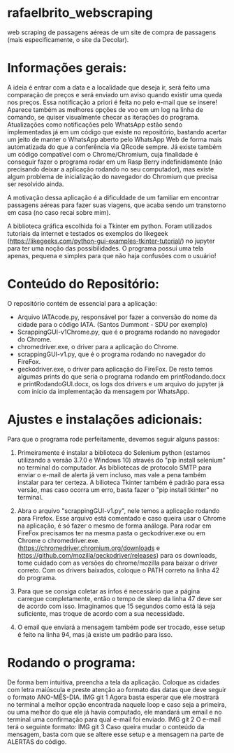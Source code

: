 # rafaelbrito_webscraping
web scraping de passagens aéreas de um site de compra de passagens (mais especificamente, o site da Decolar).

# Informações gerais:

A ideia é entrar com a data e a localidade que deseja ir, será feito uma comparação de preços e será enviado um aviso quando existir uma queda nos preços. Essa notificação a priori é feita no pelo e-mail que se insere! Aparece também as melhores opções de voo em um log na linha de comando, se quiser visualmente checar as iterações do programa. Atualizações como notificações pelo WhatsApp estão sendo implementadas já em um código que existe no repositório, bastando acertar um jeito de manter o WhatsApp aberto pelo WhatsApp Web de forma mais automatizada do que a conferência via QRcode sempre. Já existe também um código compatível com o Chrome/Chromium, cuja finalidade é conseguir fazer o programa rodar em um Rasp Berry indefinidamente (não precisando deixar a aplicação rodando no seu computador), mas existe algum problema de inicialização do navegador do Chromium que precisa ser resolvido ainda.

A motivação dessa aplicação é a dificuldade de um familiar em encontrar passagens aéreas para fazer suas viagens, que acaba sendo um transtorno em casa (no caso recai sobre mim).

A biblioteca gráfica escolhida foi a Tkinter em python. Foram utilizados tutoriais da internet e testados os exemplos do likegeek (https://likegeeks.com/python-gui-examples-tkinter-tutorial/) no jupyter para ter uma noção das possibilidades. O programa possui uma tela apenas, pequena e simples para que não haja confusões com o usuário!

# Conteúdo do Repositório:

O repositório contém de essencial para a aplicação:
 - Arquivo IATAcode.py, responsável por fazer a conversão do nome da cidade para o código IATA. (Santos Dummont - SDU por exemplo)
 - ScrappingGUI-v1Chrome.py, que é o programa rodando no navegador do Chrome.
 - chromedriver.exe, o driver para a aplicação do Chrome.
 - scrappingGUI-v1.py, que é o programa rodando no navegador do FireFox.
 - geckodriver.exe, o driver para aplicação do FireFox.
De resto temos algumas prints do que seria o programa rodando em printRodando.docx e printRodandoGUI.docx, os logs dos drivers e um arquivo do jupyter já com início da implementação da mensagem por WhatsApp.

# Ajustes e instalações adicionais:

Para que o programa rode perfeitamente, devemos seguir alguns passos:

1) Primeiramente é instalar a biblioteca do Selenium python (estamos utilizando a versão 3.7.0 e Windows 10) através do "pip install selenium" no terminal do computador. As bibliotecas de protocolo SMTP para enviar o e-mail de alerta já vem incluso, mas vale a pena também instalar para ter certeza. A bilioteca Tkinter também é padrão para essa versão, mas caso ocorra um erro, basta fazer o "pip install tkinter" no terminal.

2) Abra o arquivo "scrappingGUI-v1.py", nele temos a aplicação rodando para Firefox. Esse arquivo está comentado e caso queira usar o Chrome na aplicação, é só fazer o mesmo de forma análoga. Para rodar em FireFox precisamos ter na mesma pasta o geckodriver.exe ou em Chrome o chromedriver.exe. (https://chromedriver.chromium.org/downloads e https://github.com/mozilla/geckodriver/releases) para os downloads, tome cuidado com as versões do chrome/mozilla para baixar o driver correto. Com os drivers baixados, coloque o PATH correto na linha 42 do programa.

3) Para que se consiga coletar as infos é necessário que a página carregue completamente, então o tempo de sleep da linha 47 deve ser de acordo com isso. Imaginamos que 15 segundos como está lá seja suficiente, mas troque de acordo com a sua necessidade.

4) O email que enviará a mensagem também pode ser trocado, esse setup é feito na linha 94, mas já existe um padrão para isso.

# Rodando o programa:

De forma bem intuitiva, preencha a tela da aplicação. Coloque as cidades com letra maiúscula e preste atenção ao formato das datas que deve seguir o formato ANO-MÊS-DIA.
IMG git 1
Agora basta esperar que ele mostrará no terminal a melhor opção encontrada naquele loop e caso seja a primeira, ou uma melhor do que ele já havia computado, ele mandará um email e no terminal uma confirmação para qual e-mail foi enviado.
IMG git 2
O e-mail terá o seguinte formato:
IMG git 3
Caso queira mudar o conteúdo da mensagem, basta com que se altere esse setup e a mensagem na parte de ALERTAS do código.
